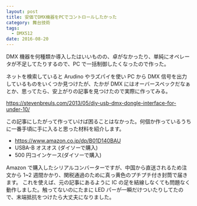 ```yaml
---
layout: post
title: 安価でDMX機器をPCでコントロールしたかった
category: 舞台技術
tags:
  - DMX512
date: 2016-08-20
---
```


DMX 機器を何種類か導入したはいいものの、卓がなかったり、単純にオペレータが不足してたりするので、PC で一括制御したくなったので作った。

ネットを検索していると Arudino やラズパイを使い PC から DMX 信号を出力しているものをいくつか見つけたが、たかが DMX にはオーバースペックだなぁとか、思ってたら、安上がりの記事を見つけたので実際に作ってみる。

<https://stevenbreuls.com/2013/05/diy-usb-dmx-dongle-interface-for-under-10/>

この記事にしたがって作っていけば困ることはなかった。何個か作っているうちに一番手頃に手に入ると思った材料を紹介します。

- <https://www.amazon.co.jp/dp/B01D140BAU>
- USBA-B オスオス (ダイソーで購入)
- 500 円コインケース(ダイソーで購入)

Amazon で購入したシリアルコンバーターですが、中国から直送されるため注文から 1~2 週間かかり、関税通過のために真っ黄色のプチプチ付き封筒で届きます。
これを使えば、元の記事にあるように IC の足を結線しなくても問題なく動作しました。触ってないのにたまに LED パーが一瞬だけついたりしてたので、末端抵抗をつけたら大丈夫になりました。

